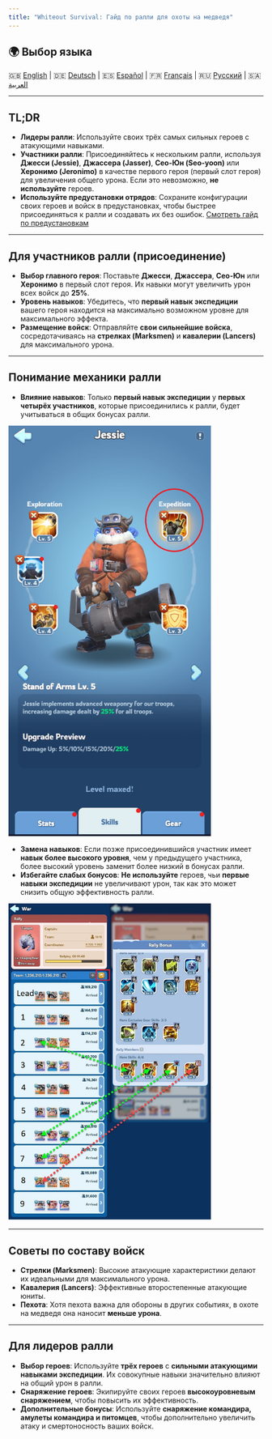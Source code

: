 ```yaml
---
title: "Whiteout Survival: Гайд по ралли для охоты на медведя"
---
```


## 🌍 Выбор языка
🇬🇧 [English](GUIDE_EN.md) | 🇩🇪 [Deutsch](GUIDE_DE.md) | 🇪🇸 [Español](GUIDE_ES.md) | 🇫🇷 [Français](GUIDE_FR.md) | 🇷🇺 [Русский](GUIDE_RU.md) | 🇸🇦 [العربية](GUIDE_AR.md)

---

## TL;DR

- **Лидеры ралли**: Используйте своих трёх самых сильных героев с атакующими навыками.
- **Участники ралли**: Присоединяйтесь к нескольким ралли, используя **Джесси (Jessie)**, **Джассера (Jasser)**, **Сео-Юн (Seo-yoon)** или **Херонимо (Jeronimo)** в качестве первого героя (первый слот героя) для увеличения общего урона. Если это невозможно, **не используйте** героев.
- **Используйте предустановки отрядов**: Сохраните конфигурации своих героев и войск в предустановках, чтобы быстрее присоединяться к ралли и создавать их без ошибок. [Смотреть гайд по предустановкам](https://outof.games/realms/whiteoutsurvival/guides/473-how-to-setup-troops-formations-in-whiteout-survival/)

---

## Для участников ралли (присоединение)

- **Выбор главного героя**: Поставьте **Джесси**, **Джассера**, **Сео-Юн** или **Херонимо** в первый слот героя. Их навыки могут увеличить урон всех войск до **25%**.
- **Уровень навыков**: Убедитесь, что **первый навык экспедиции** вашего героя находится на максимально возможном уровне для максимального эффекта.
- **Размещение войск**: Отправляйте **свои сильнейшие войска**, сосредотачиваясь на **стрелках (Marksmen)** и **кавалерии (Lancers)** для максимального урона.

---

## Понимание механики ралли

- **Влияние навыков**: Только **первый навык экспедиции** у **первых четырёх участников**, которые присоединились к ралли, будет учитываться в общих бонусах ралли.

<p align="left">
  <img src="assets/Jessie_Skill.png" alt="Навык экспедиции Джесси" width="400">
</p>

- **Замена навыков**: Если позже присоединившийся участник имеет **навык более высокого уровня**, чем у предыдущего участника, более высокий уровень заменит более низкий в бонусах ралли.
- **Избегайте слабых бонусов**: **Не используйте** героев, чьи **первые навыки экспедиции** не увеличивают урон, так как это может снизить общую эффективность ралли.

<p align="left">
  <img src="assets/Rally.png" alt="Замена навыков в ралли" width="400">
</p>

---

## Советы по составу войск

- **Стрелки (Marksmen)**: Высокие атакующие характеристики делают их идеальными для максимального урона.
- **Кавалерия (Lancers)**: Эффективные второстепенные атакующие юниты.
- **Пехота**: Хотя пехота важна для обороны в других событиях, в охоте на медведя она наносит **меньше урона**.

---

## Для лидеров ралли

- **Выбор героев**: Используйте **трёх героев** с **сильными атакующими навыками экспедиции**. Их совокупные навыки значительно влияют на общий урон в ралли.
- **Снаряжение героев**: Экипируйте своих героев **высокоуровневым снаряжением**, чтобы повысить их эффективность.
- **Дополнительные бонусы**: Используйте **снаряжение командира, амулеты командира и питомцев**, чтобы дополнительно увеличить атаку и смертоносность ваших войск.
